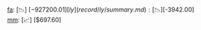 [fa](record/fa/summary.md): [📉] [$-927200.01]  
[ly](record/ly/summary.md): [📉] [$-3942.00]  
[mm](record/mm/summary.md): [📈] [$697.60]  
